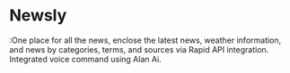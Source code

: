 # Newsly
:One place for all the news, enclose the latest news, weather information, and news by categories, terms, and sources via Rapid API integration. Integrated voice command using Alan Ai.
